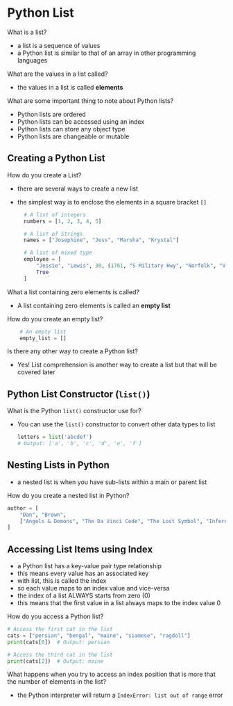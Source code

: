 # Python List

What is a list?

- a list is a sequence of values
- a Python list is similar to that of an array in other programming languages

What are the values in a list called?

- the values in a list is called **elements**

What are some important thing to note about Python lists?

- Python lists are ordered
- Python lists can be accessed using an index
- Python lists can store any object type
- Python lists are changeable or mutable

## Creating a Python List

How do you create a List?

- there are several ways to create a new list
- the simplest way is to enclose the elements in a square bracket `[]`

  ```Python
    # A list of integers
    numbers = [1, 2, 3, 4, 5]

    # A list of Strings
    names = ["Josephine", "Jess", "Marsha", "Krystal"]

    # A list of mixed type
    employee = [
        "Jessie", "Lewis", 30, (1761, "S Military Hwy", "Norfolk", "VA", 23502),
        True
    ]
  ```

What a list containing zero elements is called?

- A list containing zero elements is called an **empty list**

How do you create an empty list?

```python
    # An empty list
    empty_list = []
```

Is there any other way to create a Python list?

- Yes! List comprehension is another way to create a list but that will be covered later

## Python List Constructor (`list()`)

What is the Python `list()` constructor use for?

- You can use the `list()` constructor to convert other data types to list

  ```python
  letters = list('abcdef')
  # Output: ['a', 'b', 'c', 'd', 'e', 'f']
  ```

## Nesting Lists in Python

- a nested list is when you have sub-lists within a main or parent list

How do you create a nested list in Python?

```python
author = [
    "Dan", "Brown",
    ["Angels & Demons", "The Da Vinci Code", "The Lost Symbol", "Inferno"]
]
```

## Accessing List Items using Index

- a Python list has a key-value pair type relationship
- this means every value has an associated key
- with list, this is called the index
- so each value maps to an index value and vice-versa
- the index of a list ALWAYS starts from zero (0)
- this means that the first value in a list always maps to the index value 0

How do you access a Python list?

```python
# Access the first cat in the list
cats = ["persian", "bengal", "maine", "siamese", "ragdoll"]
print(cats[0])  # Output: persian

# Access the third cat in the list
print(cats[2])  # Output: maine
```

What happens when you try to access an index position that is more that the number of elements in the list?

- the Python interpreter will return a `IndexError: list out of range` error
